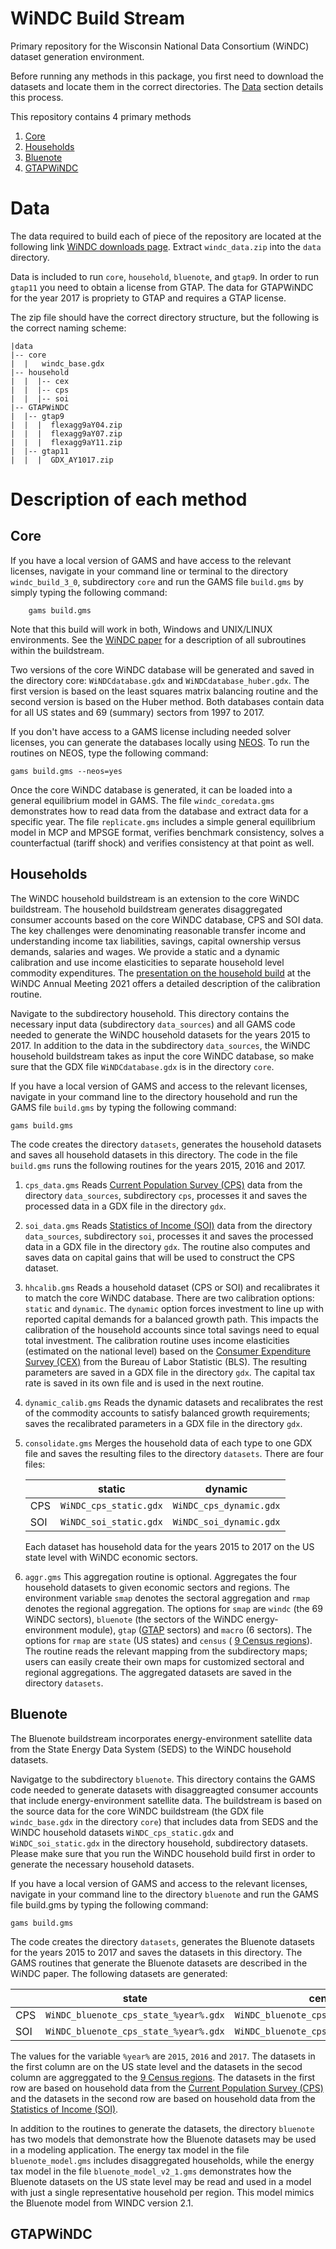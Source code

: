 


# WiNDC Build Stream

Primary repository for the Wisconsin National Data Consortium (WiNDC) dataset generation environment.

Before running any methods in this package, you first need to download the datasets and locate them in the correct directories. The [Data](#data) section details this process.

This repository contains 4 primary methods

1. [Core](#core)
2. [Households](#households)
3. [Bluenote](#bluenote)
4. [GTAPWiNDC](#gtapwindc)



# Data

The data required to build each of piece of the repository are located at the following link
[WiNDC downloads page](https://windc.wisc.edu/downloads.html). Extract `windc_data.zip` into 
the `data` directory.

Data is included to run `core`, `household`, `bluenote`, and `gtap9`. In order to run `gtap11` you
need to obtain a license from GTAP. The data for GTAPWiNDC for the year 2017 is propriety to GTAP and requires a GTAP license. 

The zip file should have the correct directory structure, but the following is the correct naming scheme:

```
|data
|-- core
|  |   windc_base.gdx
|-- household
|  |  |-- cex
|  |  |-- cps
|  |  |-- soi
|-- GTAPWiNDC
|  |-- gtap9
|  |  |  flexagg9aY04.zip
|  |  |  flexagg9aY07.zip
|  |  |  flexagg9aY11.zip
|  |-- gtap11
|  |  |  GDX_AY1017.zip
```


# Description of each method




## Core

If you have a local version of GAMS and have access to the relevant licenses, navigate in your command line or terminal to the directory `windc_build_3_0`, subdirectory `core` and run the GAMS file `build.gms` by simply typing the following command:

        gams build.gms

Note that this build will work in both, Windows and UNIX/LINUX 
environments. See the [WiNDC paper](https://windc.wisc.edu/windc.pdf) for a description of all subroutines within the buildstream.

Two versions of the core WiNDC database will be generated and saved in the directory core: `WiNDCdatabase.gdx` and `WiNDCdatabase_huber.gdx`. The first version is based on the least squares matrix balancing routine and the second version is based on the Huber method. Both databases contain data for all US states and 69 (summary) sectors from 1997 to 2017.

If you don't have access to a GAMS license including needed solver licenses, you can generate the databases locally using [NEOS](https://neos-server.org/neos/). To run the routines on NEOS, type the following command:

    gams build.gms --neos=yes

Once the core WiNDC database is generated, it can be loaded into a general equilibrium model in GAMS. The file `windc_coredata.gms` demonstrates how to read data from the database and extract data for a specific year. The file `replicate.gms` includes a simple general equilibrium model in MCP and MPSGE format, verifies benchmark consistency, solves a counterfactual (tariff shock) and verifies consistency at that point as well.

## Households
The WiNDC household buildstream is an extension to the core WiNDC buildstream. The household buildstream generates disaggregated consumer accounts based on the core WiNDC database, CPS and SOI data. The key challenges were denominating reasonable transfer income and understanding income tax liabilities, savings, capital ownership versus demands, salaries and wages. We provide a static and a dynamic calibration and use income elasticities to separate household level commodity expenditures. The [presentation on the household build](https://windc.wisc.edu/2021-windc-meeting-hh.pdf) at the WiNDC Annual Meeting 2021 offers a detailed description of the calibration routine.

Navigate to the subdirectory household. This directory contains the necessary input data (subdirectory `data_sources`) and all GAMS code needed to generate the WiNDC household datasets for the years 2015 to 2017. In addition to the data in the subdirectory `data_sources`, the WiNDC household buildstream takes as input the core WiNDC database, so make sure that the GDX file `WiNDCdatabase.gdx` is in the directory `core`.

If you have a local version of GAMS and access to the relevant licenses, navigate in your command line to the directory household and run the GAMS file `build.gms` by typing the following command:

    gams build.gms

The code creates the directory `datasets`, generates the household datasets and saves all household datasets in this directory. The code in the file `build.gms` runs the following routines for the years 2015, 2016 and 2017.

1. `cps_data.gms`
Reads [Current Population Survey (CPS)](https://www.census.gov/programs-surveys/cps.html) data from the directory `data_sources`, subdirectory `cps`, processes it and saves the processed data in a GDX file in the directory `gdx`.

2. `soi_data.gms`
Reads [Statistics of Income (SOI)](https://www.irs.gov/statistics/soi-tax-stats-statistics-of-income) data from the directory `data_sources`, subdirectory `soi`, processes it and saves the processed data in a GDX file in the directory `gdx`. The routine also computes and saves data on capital gains that will be used to construct the CPS dataset.

3. `hhcalib.gms`
Reads a household dataset (CPS or SOI) and recalibrates it to match the core WiNDC database. There are two calibration options: `static` and `dynamic`. The `dynamic` option forces investment to line up with reported capital demands for a balanced growth path. This impacts the calibration of the household accounts since total savings need to equal total investment. The calibration routine uses income elasticities (estimated on the national level) based on the [Consumer Expenditure Survey (CEX)](https://www.bls.gov/cex/) from the Bureau of Labor Statistic (BLS). The resulting parameters are saved in a GDX file in the directory `gdx`. The capital tax rate is saved in its own file and is used in the next routine.

4. `dynamic_calib.gms`
Reads the dynamic datasets and recalibrates the rest of the commodity accounts to satisfy balanced growth requirements; saves the recalibrated parameters in a GDX file in the directory `gdx`.

5. `consolidate.gms`
Merges the household data of each type to one GDX file and saves the resulting files to the directory `datasets`. There are four files:

    <center>

    | |static|dynamic|
    |---|---|---|
    |CPS|`WiNDC_cps_static.gdx`|`WiNDC_cps_dynamic.gdx`|
    |SOI|`WiNDC_soi_static.gdx`|`WiNDC_soi_dynamic.gdx`|

    </center>
    Each dataset has household data for the years 2015 to 2017 on the US state level with WiNDC economic sectors.

6. `aggr.gms`
This aggregation routine is optional.
Aggregates the four household datasets to given economic sectors and regions. The environment variable `smap` denotes the sectoral aggregation and `rmap` denotes the regional aggregation. The options for `smap` are `windc` (the 69 WiNDC sectors), `bluenote` (the sectors of the WiNDC energy-environment module), `gtap` ([GTAP](https://www.gtap.agecon.purdue.edu/) sectors) and `macro` (6 sectors). The options for `rmap` are `state` (US states) and `census` ( [9 Census regions](https://www2.census.gov/geo/docs/maps-data/maps/reg_div.txt)). The routine reads the relevant mapping from the subdirectory maps; users can easily create their own maps for customized sectoral and regional aggregations. The aggregated datasets are saved in the directory `datasets`.


## Bluenote
The Bluenote buildstream incorporates energy-environment satellite data from the State Energy Data System (SEDS) to the WiNDC household datasets.

Navigatge to the subdirectory `bluenote`. This directory contains the GAMS code needed to generate datasets with disaggreagted consumer accounts that include energy-environment satellite data. The buildstream is based on the source data for the core WiNDC buildstream (the GDX file `windc_base.gdx` in the directory `core`) that includes data from SEDS and the WiNDC household datasets `WiNDC_cps_static.gdx` and `WiNDC_soi_static.gdx` in the directory household, subdirectory datasets. Please make sure that you run the WiNDC household build first in order to generate the necessary household datasets.

If you have a local version of GAMS and access to the relevant licenses, navigate in your command line to the directory `bluenote` and run the GAMS file build.gms by typing the following command:

    gams build.gms

The code creates the directory `datasets`, generates the Bluenote datasets for the years 2015 to 2017 and saves the datasets in this directory. The GAMS routines that generate the Bluenote datasets are described in the WiNDC paper. The following datasets are generated:

||state|census|
|---|---|---|
|CPS|`WiNDC_bluenote_cps_state_%year%.gdx` |`WiNDC_bluenote_cps_census_%year%.gdx`|
|SOI|`WiNDC_bluenote_cps_state_%year%.gdx` |`WiNDC_bluenote_cps_census_%year%.gdx`|

The values for the variable `%year%` are `2015`, `2016` and `2017`. The datasets in the first column are on the US state level and the datasets in the secod column are aggreggated to the [9 Census regions](https://www2.census.gov/geo/docs/maps-data/maps/reg_div.txt). The datasets in the first row are based on household data from the [Current Population Survey (CPS)](https://www.census.gov/programs-surveys/cps.html) and the datasets in the second row are based on household data from the [Statistics of Income (SOI)](https://www.irs.gov/statistics/soi-tax-stats-statistics-of-income).

In addition to the routines to generate the datasets, the directory `bluenote` has two models that demonstrate how the Bluenote datasets may be used in a modeling application. The energy tax model in the file `bluenote_model.gms` includes disaggregated households, while the energy tax model in the file `bluenote_model_v2_1.gms` demonstrates how the Bluenote datasets on the US state level may be read and used in a model with just a single representative household per region. This model mimics the Bluenote model from WINDC version 2.1.

## GTAPWiNDC
